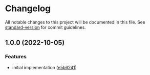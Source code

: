 # Changelog

All notable changes to this project will be documented in this file. See [standard-version](https://github.com/conventional-changelog/standard-version) for commit guidelines.

## 1.0.0 (2022-10-05)


### Features

* initial implementation ([e5b6241](https://github.com/argentumcode/systemd-failure-pagerduty/commit/e5b6241a9188b1ee2d10fe51892f31913e224605))
